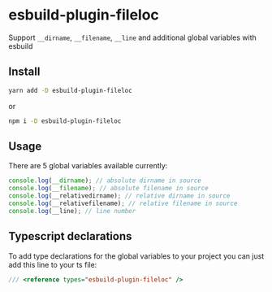 # esbuild-plugin-fileloc

Support `__dirname`, `__filename`, `__line` and additional global variables with esbuild

## Install

```sh
yarn add -D esbuild-plugin-fileloc
```

or

```sh
npm i -D esbuild-plugin-fileloc
```

## Usage

There are 5 global variables available currently:

```ts
console.log(__dirname); // absolute dirname in source
console.log(__filename); // absolute filename in source
console.log(__relativedirname); // relative dirname in source
console.log(__relativefilename); // relative filename in source
console.log(__line); // line number
```

## Typescript declarations

To add type declarations for the global variables to your project you can just add this line to your ts file:

```ts
/// <reference types="esbuild-plugin-fileloc" />
```
